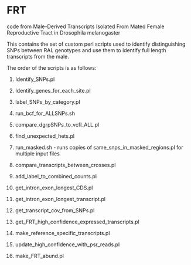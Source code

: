 # FRT
code from Male-Derived Transcripts Isolated From Mated Female Reproductive Tract in Drosophila melanogaster

This contains the set of custom perl scripts used to identify distinguishing SNPs between RAL genotypes and use them to identify full length transcripts from the male.

The order of the scripts is as follows:

1) Identify_SNPs.pl 

2) Identify_genes_for_each_site.pl

3) label_SNPs_by_category.pl

4) run_bcf_for_ALLSNPs.sh

5) compare_dgrpSNPs_to_vcfl_ALL.pl

6) find_unexpected_hets.pl

7) run_masked.sh - runs copies of same_snps_in_masked_regions.pl for multiple input files

8) compare_transcripts_between_crosses.pl

9) add_label_to_combined_counts.pl

10) get_intron_exon_longest_CDS.pl

11) get_intron_exon_longest_transcript.pl

12) get_transcript_cov_from_SNPs.pl

13) get_FRT_high_confidence_expressed_transcripts.pl

14) make_reference_specific_transcripts.pl

15) update_high_confidence_with_psr_reads.pl

16) make_FRT_abund.pl


